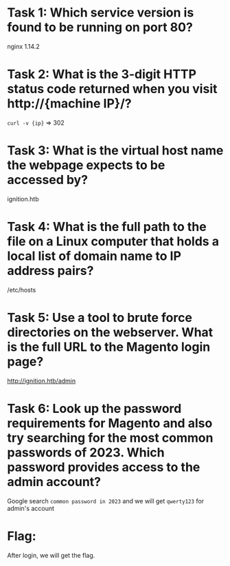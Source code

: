 # Task 1: Which service version is found to be running on port 80?
nginx 1.14.2

# Task 2: What is the 3-digit HTTP status code returned when you visit http://{machine IP}/?
`curl -v {ip}` => 302

# Task 3: What is the virtual host name the webpage expects to be accessed by?
ignition.htb

# Task 4: What is the full path to the file on a Linux computer that holds a local list of domain name to IP address pairs?
/etc/hosts

# Task 5: Use a tool to brute force directories on the webserver. What is the full URL to the Magento login page?
http://ignition.htb/admin

# Task 6: Look up the password requirements for Magento and also try searching for the most common passwords of 2023. Which password provides access to the admin account?
Google search `common password in 2023` and we will get `qwerty123` for admin's account

# Flag:
After login, we will get the flag.
